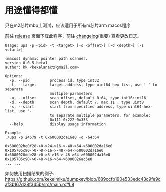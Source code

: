 # 用途懂得都懂

只在m2芯片mbp上测试，应该适用于所有m芯片arm macos程序

前往 [release](https://github.com/kekeimiku/ups/releases) 页面下载此程序，前往 [changelog](https://github.com/kekeimiku/ups/blob/main/changelog.md)(重要) 查看更改日志。

```
Usage: ups -p <pid> -t <target> [-o <offset>] [-d <depth>] [-s <start>]

(macos) dynamic pointer path scanner.
version 0.0.5-beta1
author: kk <kekelanact@gmail.com>

Options:
  -p, --pid         process id, type int32
  -t, --target      target address, type uint64-hex-list, use '-' to separate
                    multiple parameters
  -o, --offset      scan offset, default 0:64, type int16:int16
  -d, --depth       scan depth, default 7, max 11 , type uint8
  -s, --start       start from specified address, type uint64-hex-list, use '-'
                    to separate multiple parameters, for example:
                    0x111-0x222-0x333
  --help            display usage information

Example
./ups -p 24579 -t 0x600002da16e0 -o -64:64

0x600002be0f28->0->24->16->-48->64->600002da16e0
0x105705c90->0->8->16->-48->64->600002da16e0
0x6000020dde28->0->8->16->-48->64->600002da16e0
0x105705c90->0->8->16->64->6000026ac5e0
... ...
```

如何使用扫描结果的例子: https://github.com/kekeimiku/dumpkey/blob/689ccfb190e533edc43c9fe9caf3b167d28f345b/src/main.rs#L8